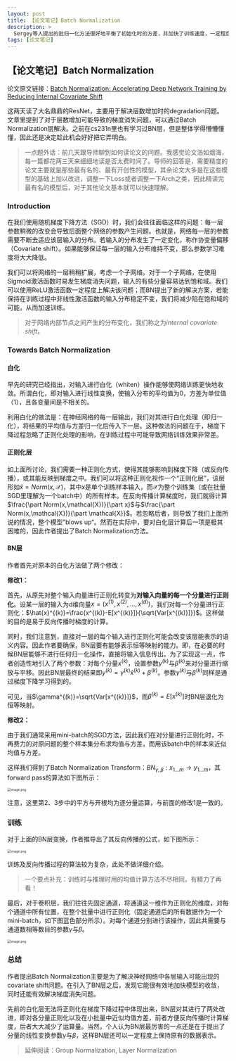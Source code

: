 ```yaml
---
layout: post
title: 【论文笔记】Batch Normalization
description: >
  Sergey等人提出的批归一化方法很好地平衡了初始化时的方差，并加快了训练速度，一定程度上也能够解决梯度消失问题。
tags: [论文笔记]
---
```


## 【论文笔记】Batch Normalization

论文原文链接：[Batch Normalization: Accelerating Deep Network Training by Reducing Internal Covariate Shift](https://arxiv.org/abs/1502.03167)

这两天读了大名鼎鼎的ResNet，主要用于解决层数增加时的degradation问题。文章里提到了对于层数增加可能导致的梯度消失问题，可以通过Batch Normalization层解决。之前在cs231n里也有学习过BN层，但是整体学得懵懵懂懂，因此还是决定趁此机会好好把它弄明白。

> 一点题外话：前几天跟导师聊到如何读论文的问题。我感觉论文浩如烟海，每一篇都花两三天来细细地读是否太费时间了。导师的回答是，需要精度的论文主要就是那些最有名的、最有开创性的模型，其余论文大多是在这些模型的基础上加以改进，调整一下Loss或者调整一下Arch之类，因此精读完最有名的模型后，对于其他论文基本就可以快速理解。



### Introduction

在我们使用随机梯度下降方法（SGD）时，我们会往往面临这样的问题：每一层参数稍微的改变会导致后面整个网络的参数产生问题。也就是，网络每一层的参数需要不断去适应该层输入的分布。若输入的分布发生了一定变化，称作协变量偏移（Covariate shift）。如果能够保证每一层的输入分布维持不变，那么参数学习难度将大大降低。

我们可以将网络的一层稍稍扩展，考虑一个子网络。对于一个子网络，在使用Sigmoid激活函数时易发生梯度消失问题，输入的有些分量容易达到饱和域。我们可以使用ReLU激活函数一定程度上解决该问题；而BN提出了新的解决方案，若能保持在训练过程中非线性激活函数的输入分布稳定不变，我们将减少陷在饱和域的可能，从而加速训练。

> 对于网络内部节点之间产生的分布变化，我们称之为*internal covariate shift*。



### Towards Batch Normalization

#### 白化

早先的研究已经指出，对输入进行白化（whiten）操作能够使网络训练更快地收敛。所谓白化，即对输入进行线性变换，使输入分布的平均值为0，方差为单位值（1），且各变量间是不相关的。

利用白化的做法是：在神经网络的每一层输出，我们对其进行白化处理（即归一化），将结果的平均值与方差归一化后传入下一层。这种做法的问题在于，梯度下降过程忽略了正则化处理的影响，在训练过程中可能导致网络训练效果非常差。

#### 正则化层

如上面所讨论，我们需要一种正则化方式，使得其能够影响到梯度下降（或反向传播），或其能反映到梯度之中。我们可以将这种正则化视作一个“正则化层”，该层形如$\hat{x}=Norm(x,\mathcal{X})$，其中$x$是单个训练样本输入，而$\mathcal{X}$为整个训练集（或在批量SGD里理解为一个batch中）的所有样本。在反向传播计算梯度时，我们就得计算$\frac{\part Norm(x,\mathcal{X})}{\part x}$与$\frac{\part Norm(x,\mathcal{X})}{\part \mathcal{X}}$。若忽略后者，则导致了我们上面所说的情况，整个模型”blows up“。然而在实际中，要对白化层计算后一项是极其困难的，因此作者提出了Batch Normalization方法。

#### BN层

作者首先对原本的白化方法做了两个修改：

**修改1：**

首先，从原先对整个输入向量进行正则化转变为**对输入向量的每一个分量进行正则化**。设某一层的输入为d维向量$x=(x^{(1)}, x^{(2)},\dots, x^{(d)})$，我们对每一个分量进行正则化：$\hat{x}^{(k)}=\frac{x^{(k)}-E[x^{(k)}]}{\sqrt{Var[x^{(k)}]}}$。这样做的目的是易于反向传播时梯度的计算。

同时，我们注意到，直接对一层的每个输入进行正则化可能会改变该层能表示的语义内容。因此作者要确保，BN层要有能够表示恒等映射的能力。即，在必要的时候BN层能够不进行任何归一化操作，直接将输入信息传出。为了实现这一点，作者创造性地引入了两个参数：对每个分量$x^{(k)}$，设置参数$\gamma^{(k)}$与$\beta^{(k)}$来对分量进行缩放与平移。因此BN层最终的结果即$y^{(k)}=\gamma^{(k)}\hat{x}^{(k)}+\beta^{(k)}$。参数$\gamma^{(k)}$与$\beta^{(k)}$同样是通过梯度下降学习得到的。

可见，当$\gamma^{(k)}=\sqrt{Var[x^{(k)}]}$，而$\beta^{(k)}=E[x^{(k)}]$时BN层退化为恒等映射。

**修改2：**

由于我们通常采用mini-batch的SGD方法，因此我们在对分量进行正则化时，不再费力的对原问题的整个样本集分布求均值与方差，而用该batch中的样本来近似均值与方差。

这样我们得到了Batch Normalization Transform：$BN_{\gamma,\beta}: x_{1...m}\rightarrow y_{1...m}$，其forward pass的算法如下图所示：

<img src="http://tva1.sinaimg.cn/large/008qPTh8ly1h3x76e1vzgj30mx0gj451.jpg" alt="image.png" style="zoom:50%;" />

注意，这里第2、3步中的平方与开根均为逐分量运算，与前面的修改1是一致的。

### 训练

对于上面的BN层变换，作者推导出了其反向传播的公式，如下图所示：

<img src="http://tva1.sinaimg.cn/large/008qPTh8ly1h3x7lp8a1aj30lr0bzgqe.jpg" alt="image.png" style="zoom:50%;" />

训练及反向传播过程的算法较为复杂，此处不做详细介绍。

> 一个要点补充：训练时与推理时用的均值计算方法不尽相同，有精力了再看！



最后，对于卷积层，我们往往先固定通道，将通道这一维作为正则化的维度，对每个通道中所有位置，在整个批量中进行正则化（固定通道后的所有数据作为一个mini-batch，如下图蓝色部分所示）。对每个通道分别进行该操作，因此共需要与通道数相等数目的参数$\gamma$与$\beta$。

<img src="http://tva1.sinaimg.cn/large/008qPTh8ly1h3x9ezfvlcj30dq0dx0wa.jpg" alt="image.png" style="zoom:50%;" />



### 总结

作者提出Batch Normalization主要是为了解决神经网络中各层输入可能出现的covariate shift问题。在引入了BN层之后，发现它能很有效地加快模型的收敛，同时还能有效解决梯度消失问题。

先前的白化层无法将正则化在梯度下降过程中体现出来，BN层对其进行了两处改进，即对各分量正则化以及在小批量中近似均值方差，前者方便反向传播时计算梯度，后者大大减少了运算量。当然，个人认为BN层最厉害的一点还是在于提出了分量的线性变换参数$\gamma$与$\beta$，这样BN层还可以一定程度上保持原有的数据表示。



> 延伸阅读：Group Normalization, Layer Normalization
